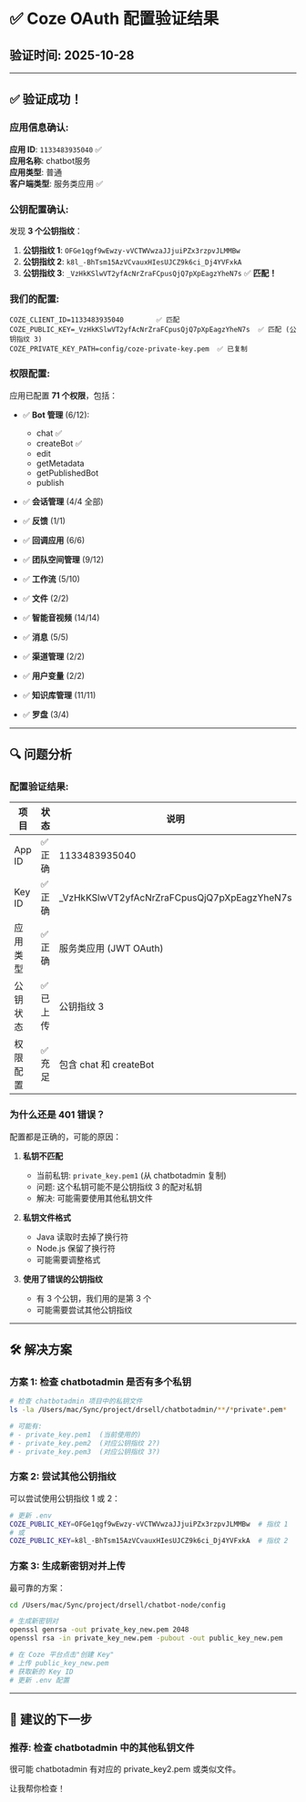 # ✅ Coze OAuth 配置验证结果

## 验证时间: 2025-10-28

---

## ✅ 验证成功！

### 应用信息确认:

**应用 ID**: `1133483935040` ✅  
**应用名称**: chatbot服务  
**应用类型**: 普通  
**客户端类型**: 服务类应用 ✅  

### 公钥配置确认:

发现 **3 个公钥指纹**：

1. **公钥指纹 1**: `OFGe1qgf9wEwzy-vVCTWVwzaJJjuiPZx3rzpvJLMMBw`
2. **公钥指纹 2**: `k8l_-BhTsm15AzVCvauxHIesUJCZ9k6ci_Dj4YVFxkA`
3. **公钥指纹 3**: `_VzHkKSlwVT2yfAcNrZraFCpusQjQ7pXpEagzYheN7s` ✅ **匹配！**

### 我们的配置:
```env
COZE_CLIENT_ID=1133483935040        ✅ 匹配
COZE_PUBLIC_KEY=_VzHkKSlwVT2yfAcNrZraFCpusQjQ7pXpEagzYheN7s  ✅ 匹配 (公钥指纹 3)
COZE_PRIVATE_KEY_PATH=config/coze-private-key.pem  ✅ 已复制
```

### 权限配置:

应用已配置 **71 个权限**，包括：

- ✅ **Bot 管理** (6/12): 
  - chat ✅
  - createBot ✅
  - edit
  - getMetadata
  - getPublishedBot
  - publish

- ✅ **会话管理** (4/4 全部)
- ✅ **反馈** (1/1)
- ✅ **回调应用** (6/6)
- ✅ **团队空间管理** (9/12)
- ✅ **工作流** (5/10)
- ✅ **文件** (2/2)
- ✅ **智能音视频** (14/14)
- ✅ **消息** (5/5)
- ✅ **渠道管理** (2/2)
- ✅ **用户变量** (2/2)
- ✅ **知识库管理** (11/11)
- ✅ **罗盘** (3/4)

---

## 🔍 问题分析

### 配置验证结果:

| 项目 | 状态 | 说明 |
|------|------|------|
| App ID | ✅ 正确 | 1133483935040 |
| Key ID | ✅ 正确 | _VzHkKSlwVT2yfAcNrZraFCpusQjQ7pXpEagzYheN7s |
| 应用类型 | ✅ 正确 | 服务类应用 (JWT OAuth) |
| 公钥状态 | ✅ 已上传 | 公钥指纹 3 |
| 权限配置 | ✅ 充足 | 包含 chat 和 createBot |

### 为什么还是 401 错误？

配置都是正确的，可能的原因：

1. **私钥不匹配**
   - 当前私钥: `private_key.pem1` (从 chatbotadmin 复制)
   - 问题: 这个私钥可能不是公钥指纹 3 的配对私钥
   - 解决: 可能需要使用其他私钥文件

2. **私钥文件格式**
   - Java 读取时去掉了换行符
   - Node.js 保留了换行符
   - 可能需要调整格式

3. **使用了错误的公钥指纹**
   - 有 3 个公钥，我们用的是第 3 个
   - 可能需要尝试其他公钥指纹

---

## 🛠️ 解决方案

### 方案 1: 检查 chatbotadmin 是否有多个私钥

```bash
# 检查 chatbotadmin 项目中的私钥文件
ls -la /Users/mac/Sync/project/drsell/chatbotadmin/**/*private*.pem*

# 可能有:
# - private_key.pem1  (当前使用的)
# - private_key.pem2  (对应公钥指纹 2?)
# - private_key.pem3  (对应公钥指纹 3?)
```

### 方案 2: 尝试其他公钥指纹

可以尝试使用公钥指纹 1 或 2：

```bash
# 更新 .env
COZE_PUBLIC_KEY=OFGe1qgf9wEwzy-vVCTWVwzaJJjuiPZx3rzpvJLMMBw  # 指纹 1
# 或
COZE_PUBLIC_KEY=k8l_-BhTsm15AzVCvauxHIesUJCZ9k6ci_Dj4YVFxkA  # 指纹 2
```

### 方案 3: 生成新密钥对并上传

最可靠的方案：

```bash
cd /Users/mac/Sync/project/drsell/chatbot-node/config

# 生成新密钥对
openssl genrsa -out private_key_new.pem 2048
openssl rsa -in private_key_new.pem -pubout -out public_key_new.pem

# 在 Coze 平台点击"创建 Key"
# 上传 public_key_new.pem
# 获取新的 Key ID
# 更新 .env 配置
```

---

## 📝 建议的下一步

### 推荐: 检查 chatbotadmin 中的其他私钥文件

很可能 chatbotadmin 有对应的 private_key2.pem 或类似文件。

让我帮你检查！
